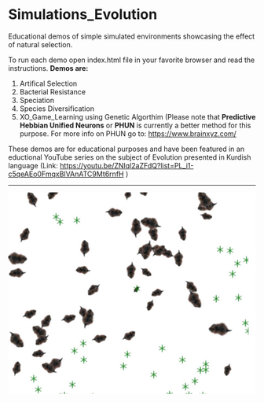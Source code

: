# Simulations_Evolution
Educational demos of simple simulated environments showcasing the effect of natural selection.

To run each demo open index.html file in your favorite browser and read the instructions.
**Demos are:**
1. Artifical Selection
2. Bacterial Resistance
3. Speciation
4. Species Diversification
5. XO_Game_Learning using Genetic Algorthim (Please note that **Predictive Hebbian Unified Neurons** or **PHUN** is currently a better method for this purpose. For more info on PHUN go to: https://www.brainxyz.com/

These demos are for educational purposes and have been featured in an eductional YouTube series on the subject of Evolution presented in Kurdish language (Link: https://youtu.be/ZNIql2aZFdQ?list=PL_i1-c5qeAEo0FmqxBIVAnATC9Mt6rnfH )

--------------------------------------------------------

![](images/simulated_environment.JPG)
</br>
